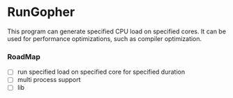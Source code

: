 # RunGopher

This program can generate specified CPU load on specified cores.
It can be used for performance optimizations, such as compiler optimization.

### RoadMap

- [ ] run specified load on specified core for specified duration
- [ ] multi process support
- [ ] lib
